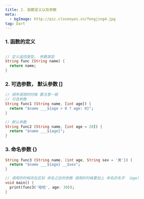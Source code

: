 ```yaml
---
title: 2. 函数定义以及参数
meta: 
  - bgImage: http://pic.closeeyes.cn/fengjing4.jpg
tag: Dart
---
```


### 1. 函数的定义

```dart

// 定义返回类型， 参数类型
String func (String name) {
  return name;
}
```

### 2. 可选参数， 默认参数 []

```dart
// 顺序调用的时候 要注意一致
// 可选参数
String func1 (String name, [int age]) {
  return "$name ___${age > 0 ? age: 0}";
}

// 默认参数
String func2 (String name, [int age = 20]) {
  return "$name ___${age}";
}

```

### 3. 命名参数 {}

```dart
String func3 (String name, {int age, String sex = '男'}) {
  return "$name ___${age} __$sex";
}

// 调用的时候存在区别 命名之后的参数 调用的时候要加上 命名的名字 （age）
void main() {
  print(func3('哈哈', age: 30));
}
```